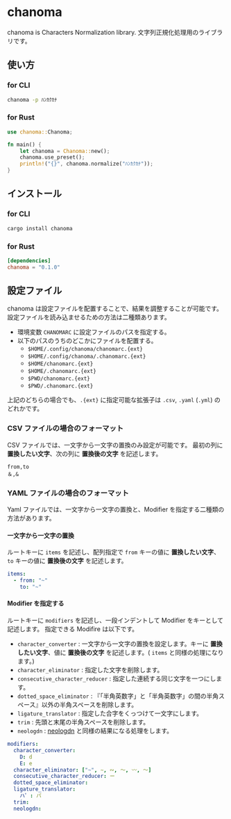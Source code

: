 # chanoma

chanoma is Characters Normalization library.
文字列正規化処理用のライブラリです。

## 使い方

### for CLI

```sh
chanoma -p ﾊﾝｶｸｶﾅ
```

### for Rust

```rust
use chanoma::Chanoma;

fn main() {
    let chanoma = Chanoma::new();
    chanoma.use_preset();
    println!("{}", chanoma.normalize("ﾊﾝｶｸｶﾅ"));
}
```

## インストール

### for CLI

```sh
cargo install chanoma
```

### for Rust

```toml:Cargo.toml
[dependencies]
chanoma = "0.1.0"
```

## 設定ファイル

chanoma は設定ファイルを配置することで、結果を調整することが可能です。
設定ファイルを読み込ませるための方法は二種類あります。

- 環境変数 `CHANOMARC` に設定ファイルのパスを指定する。
- 以下のパスのうちのどこかにファイルを配置する。
  - `$HOME/.config/chanoma/chanomarc.{ext}`
  - `$HOME/.config/chanoma/.chanomarc.{ext}`
  - `$HOME/chanomarc.{ext}`
  - `$HOME/.chanomarc.{ext}`
  - `$PWD/chanomarc.{ext}`
  - `$PWD/.chanomarc.{ext}`

上記のどちらの場合でも、`.{ext}` に指定可能な拡張子は `.csv`, `.yaml` (`.yml`) のどれかです。

### CSV ファイルの場合のフォーマット

CSV ファイルでは、一文字から一文字の置換のみ設定が可能です。
最初の列に **置換したい文字**、次の列に **置換後の文字** を記述します。

```csv
from,to
＆,&
```

### YAML ファイルの場合のフォーマット

Yaml ファイルでは、一文字から一文字の置換と、Modifier を指定する二種類の方法があります。

#### 一文字から一文字の置換

ルートキーに `items` を記述し、配列指定で `from` キーの値に **置換したい文字**、`to` キーの値に **置換後の文字** を記述します。

```yaml
items:
  - from: "~"
    to: "~"
```

#### Modifier を指定する

ルートキーに `modifiers` を記述し、一段インデントして Modifier をキーとして記述します。
指定できる Modifire は以下です。

- `character_converter` : 一文字から一文字の置換を設定します。キーに **置換したい文字**、値に **置換後の文字** を記述します。( `items` と同様の処理になります。)
- `character_eliminator` : 指定した文字を削除します。
- `consecutive_character_reducer` : 指定した連続する同じ文字を一つにします。
- `dotted_space_eliminator` : 『「半角英数字」と「半角英数字」の間の半角スペース』以外の半角スペースを削除します。
- `ligature_translator` : 指定した合字をくっつけて一文字にします。
- `trim` : 先頭と末尾の半角スペースを削除します。
- `neologdn` : [neologdn](https://github.com/ikegami-yukino/neologdn) と同様の結果になる処理をします。

```yaml
modifiers:
  character_converter:
    D: d
    E: e
  character_eliminator: ["~", ∼, ∾, 〜, 〰, ～]
  consecutive_character_reducer: ー
  dotted_space_eliminator:
  ligature_translator:
    ハ゜: パ
  trim:
  neologdn:
```
